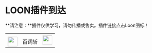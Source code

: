 # LOON插件到达

**请注意：**插件仅供学习，请勿传播或售卖。插件链接点击Loon图标！

<table>
    <tr> <th>        </th> <th>   
        <td rowspan="14"><strong><a href="https://www.nsloon.com/openloon/import?plugin=https://gist.githubusercontent.com/IC58G/71ce2555c90717c71882bc4f9f233320/raw/Unlock-R.plugin"> <img src="https://raw.githubusercontent.com/fmz200/wool_scripts/main/icons/lige47/spotify(green).png" width="30"></img> </a></strong></td>
    <tr>
      <td ><a href="https://www.nsloon.com/openloon/import?plugin=https://gist.githubusercontent.com/IC58G/770ac896f0b0ec89cdb9b91ccd8cf426/raw/bcz.plugin"><em><img src="https://gitlab.com/lodepuly/iconlibrary/-/raw/main/App_icon/120px/Loon.png" width="30"></img>
</em></a></td>  
<td > 百词斩 </td>

